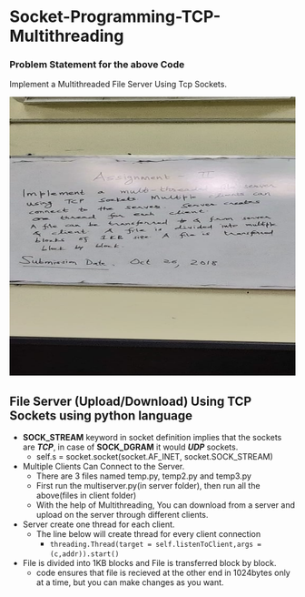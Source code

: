 # Socket-Programming-TCP-Multithreading
### Problem Statement for the above Code
Implement a Multithreaded File Server Using Tcp Sockets.
<p align="left">
  <img width="580" height="490" src="https://github.com/TejasTidke/Socket-Programming-TCP-Multithreading/blob/master/server/files/question.jpeg">
</p>

## File Server (Upload/Download) Using TCP Sockets using python language
- **SOCK_STREAM** keyword in socket definition implies that the sockets are ***TCP***, in case of **SOCK_DGRAM** it would ***UDP*** sockets.
  - self.s = socket.socket(socket.AF_INET, socket.SOCK_STREAM)
- Multiple Clients Can Connect to the Server.
  - There are 3 files named temp.py, temp2.py and temp3.py
  - First run the multiserver.py(in server folder), then run all the above(files in client folder)
  - With the help of Multithreading, You can download from a server and upload on the server through different clients.
- Server create one thread for each client.
  - The line below will create thread for every client connection
    - `threading.Thread(target = self.listenToClient,args = (c,addr)).start()`
- File is divided into 1KB blocks and File is transferred block by block.
  - code ensures that file is recieved at the other end in 1024bytes only at a time, but you can make changes as you want.
